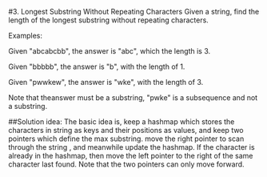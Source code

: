 #3. Longest Substring Without Repeating Characters
Given a string, find the length of the longest substring without
repeating characters.

Examples:

Given "abcabcbb", the answer is "abc", which the length is 3.

Given "bbbbb", the answer is "b", with the length of 1.

Given "pwwkew", the answer is "wke", with the length of 3. 

Note that theanswer must be a substring, "pwke" is a subsequence and not a substring.

##Solution idea:
The basic idea is, keep a hashmap which stores the characters in string
as keys and their positions as values, and keep two pointers which
define the max substring. move the right pointer to scan through the
string , and meanwhile update the hashmap. If the character is already
in the hashmap, then move the left pointer to the right of the same
character last found. Note that the two pointers can only move forward.
